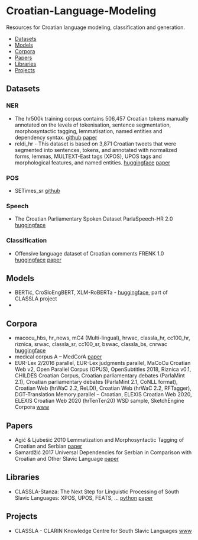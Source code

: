 # Croatian-Language-Modeling
Resources for Croatian language modeling, classification and generation.
- [Datasets](#datasets)
- [Models](#models)
- [Corpora](#corpora)
- [Papers](#papers)
- [Libraries](#libraries)
- [Projects](#projects)

## <a name='Datasets'></a>Datasets
### NER
- The hr500k training corpus contains 506,457 Croatian tokens manually annotated on the levels of tokenisation, sentence segmentation, morphosyntactic tagging, lemmatisation, named entities and dependency syntax. [github](https://github.com/reldi-data/hr500k) [paper]()
- reldi_hr - This dataset is based on 3,871 Croatian tweets that were segmented into sentences, tokens, and annotated with normalized forms, lemmas, MULTEXT-East tags (XPOS), UPOS tags and morphological features, and named entities. [huggingface](https://huggingface.co/datasets/classla/reldi_hr) [paper](https://revije.ff.uni-lj.si/slovenscina2/article/view/7007)
### POS
- SETimes_sr [github](https://github.com/reldi-data/SETimes.SRPlus)
### Speech 
- The Croatian Parliamentary Spoken Dataset ParlaSpeech-HR 2.0 [huggingface](https://huggingface.co/datasets/classla/ParlaSpeech-HR)
### Classification
- Offensive language dataset of Croatian comments FRENK 1.0 [huggingface](https://huggingface.co/datasets/classla/FRENK-hate-hr) [paper](https://aclanthology.org/2022.parlaclarin-1.16)
## <a name='Models'></a>Models
- BERTić, CroSloEngBERT, XLM-RoBERTa - [huggingface](https://huggingface.co/classla), part of CLASSLA project
- 
## <a name='Corpora'></a>Corpora
- macocu_hbs, hr_news, mC4 (Multi-lingual), hrwac, classla_hr, cc100_hr, riznica, srwac, classla_sr, cc100_sr, bswac, classla_bs, cnrwac [huggingface](https://huggingface.co/datasets/classla/xlm-r-bertic-data)
- medical corpus A – MedCorA [paper](https://hrcak.srce.hr/file/356595)
- EUR-Lex 2/2016 parallel, EUR-Lex judgments parallel, MaCoCu Croatian Web v2, Open Parallel Corpus (OPUS), OpenSubtitles 2018, Riznica v0.1, CHILDES Croatian Corpus, Croatian parliamentary debates (ParlaMint 2.1), Croatian parliamentary debates (ParlaMint 2.1, CoNLL format), Croatian Web (hrWaC 2.2, ReLDI), Croatian Web (hrWaC 2.2, RFTagger), DGT-Translation Memory parallel – Croatian, ELEXIS Croatian Web 2020, ELEXIS Croatian Web 2020 (hrTenTen20) WSD sample, SketchEngine Corpora [www](https://www.sketchengine.eu/corpora-and-languages/croatian-text-corpora/)
## <a name='Papers'></a>Papers
- Agić & Ljubešić 2010 Lemmatization and Morphosyntactic Tagging of Croatian and Serbian [paper](https://aclanthology.org/W13-2408.pdf)
- Samardžić 2017 Universal Dependencies for Serbian in Comparison with Croatian and Other Slavic Language [paper](https://aclanthology.org/W17-1407)

## <a name='Libraries'></a>Libraries
- CLASSLA-Stanza: The Next Step for Linguistic Processing of South Slavic Languages: XPOS, UPOS, FEATS, ... [python](https://pypi.org/project/classla/) [paper](https://arxiv.org/pdf/2308.04255)

## <a name='Projects'></a>Projects
- CLASSLA - CLARIN Knowledge Centre for South Slavic Languages [www](https://www.clarin.si/info/k-centre/)
